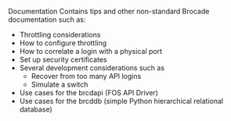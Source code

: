 Documentation
Contains tips and other non-standard Brocade documentation such as:

* Throttling considerations
* How to configure throttling
* How to correlate a login with a physical port
* Set up security certificates
* Several development considerations such as
  * Recover from too many API logins
  * Simulate a switch
* Use cases for the brcdapi (FOS API Driver)
* Use cases for the brcddb (simple Python hierarchical relational database)
